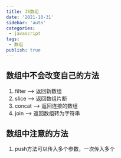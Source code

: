 ```yaml
---
title: JS数组
date: '2021-10-31'
sidebar: 'auto'
categories:
 - javascript
tags:
 - 数组
publish: true
---
```


## 数组中不会改变自己的方法
1. filter --> 返回新数组
2. slice --> 返回数组片断
3. concat --> 返回连接的数组
4. join --> 返回数组转为字符串

## 数组中注意的方法
1. push方法可以传入多个参数，一次传入多个